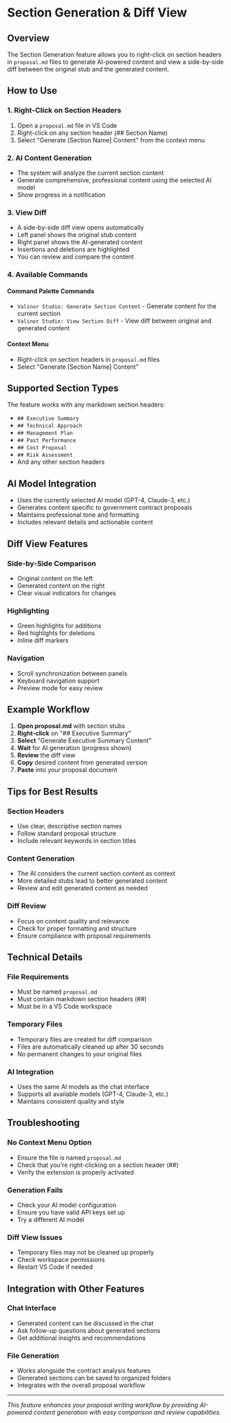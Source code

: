 # Section Generation & Diff View

## Overview

The Section Generation feature allows you to right-click on section headers in `proposal.md` files to generate AI-powered content and view a side-by-side diff between the original stub and the generated content.

## How to Use

### 1. Right-Click on Section Headers

1. Open a `proposal.md` file in VS Code
2. Right-click on any section header (## Section Name)
3. Select "Generate [Section Name] Content" from the context menu

### 2. AI Content Generation

- The system will analyze the current section content
- Generate comprehensive, professional content using the selected AI model
- Show progress in a notification

### 3. View Diff

- A side-by-side diff view opens automatically
- Left panel shows the original stub content
- Right panel shows the AI-generated content
- Insertions and deletions are highlighted
- You can review and compare the content

### 4. Available Commands

#### Command Palette Commands
- `Valinor Studio: Generate Section Content` - Generate content for the current section
- `Valinor Studio: View Section Diff` - View diff between original and generated content

#### Context Menu
- Right-click on section headers in `proposal.md` files
- Select "Generate [Section Name] Content"

## Supported Section Types

The feature works with any markdown section headers:
- `## Executive Summary`
- `## Technical Approach`
- `## Management Plan`
- `## Past Performance`
- `## Cost Proposal`
- `## Risk Assessment`
- And any other section headers

## AI Model Integration

- Uses the currently selected AI model (GPT-4, Claude-3, etc.)
- Generates content specific to government contract proposals
- Maintains professional tone and formatting
- Includes relevant details and actionable content

## Diff View Features

### Side-by-Side Comparison
- Original content on the left
- Generated content on the right
- Clear visual indicators for changes

### Highlighting
- Green highlights for additions
- Red highlights for deletions
- Inline diff markers

### Navigation
- Scroll synchronization between panels
- Keyboard navigation support
- Preview mode for easy review

## Example Workflow

1. **Open proposal.md** with section stubs
2. **Right-click** on "## Executive Summary"
3. **Select** "Generate Executive Summary Content"
4. **Wait** for AI generation (progress shown)
5. **Review** the diff view
6. **Copy** desired content from generated version
7. **Paste** into your proposal document

## Tips for Best Results

### Section Headers
- Use clear, descriptive section names
- Follow standard proposal structure
- Include relevant keywords in section titles

### Content Generation
- The AI considers the current section content as context
- More detailed stubs lead to better generated content
- Review and edit generated content as needed

### Diff Review
- Focus on content quality and relevance
- Check for proper formatting and structure
- Ensure compliance with proposal requirements

## Technical Details

### File Requirements
- Must be named `proposal.md`
- Must contain markdown section headers (##)
- Must be in a VS Code workspace

### Temporary Files
- Temporary files are created for diff comparison
- Files are automatically cleaned up after 30 seconds
- No permanent changes to your original files

### AI Integration
- Uses the same AI models as the chat interface
- Supports all available models (GPT-4, Claude-3, etc.)
- Maintains consistent quality and style

## Troubleshooting

### No Context Menu Option
- Ensure the file is named `proposal.md`
- Check that you're right-clicking on a section header (##)
- Verify the extension is properly activated

### Generation Fails
- Check your AI model configuration
- Ensure you have valid API keys set up
- Try a different AI model

### Diff View Issues
- Temporary files may not be cleaned up properly
- Check workspace permissions
- Restart VS Code if needed

## Integration with Other Features

### Chat Interface
- Generated content can be discussed in the chat
- Ask follow-up questions about generated sections
- Get additional insights and recommendations

### File Generation
- Works alongside the contract analysis features
- Generated sections can be saved to organized folders
- Integrates with the overall proposal workflow

---

*This feature enhances your proposal writing workflow by providing AI-powered content generation with easy comparison and review capabilities.*
